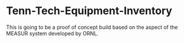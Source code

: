 # Tenn-Tech-Equipment-Inventory

This is going to be a proof of concept build based on the aspect of the MEASUR system developed by ORNL.
